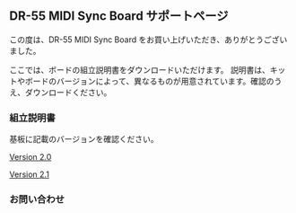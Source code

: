 ## DR-55 MIDI Sync Board サポートページ

この度は、DR-55 MIDI Sync Board をお買い上げいただき、ありがとうございました。

ここでは、ボードの組立説明書をダウンロードいただけます。
説明書は、キットやボードのバージョンによって、異なるものが用意されています。確認のうえ、ダウンロードください。

### 組立説明書

基板に記載のバージョンを確認ください。

[Version 2.0](https://github.com/dwt98/DRS/raw/master/DR55_MIDI_Sync_Build_Guide_V2.0.pdf)

[Version 2.1](https://github.com/dwt98/DRS/raw/master/DR55_MIDI_Sync_Build_Guide_V2.1.pdf)

### お問い合わせ




